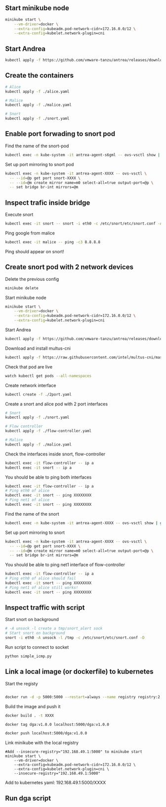 ## Start minikube node

```sh
minikube start \
    --vm-driver=docker \
    --extra-config=kubeadm.pod-network-cidr=172.16.0.0/12 \
    --extra-config=kubelet.network-plugin=cni

```

## Start Andrea

```sh
kubectl apply -f https://github.com/vmware-tanzu/antrea/releases/download/v0.12.0/antrea.yml

```

## Create the containers 

```sh
# Alice
kubectl apply -f ./alice.yaml

# Malice
kubectl apply -f ./malice.yaml

# Snort
kubectl apply -f ./snort.yaml

```

## Enable port forwading to snort pod 

Find the name of the snort-pod

```sh
kubectl exec -n kube-system -it antrea-agent-s6gml -- ovs-vsctl show | grep snort 

```

Set up port mirroring to snort pod

```sh
kubectl exec -n kube-system -it antrea-agent-XXXX -- ovs-vsctl \
  -- --id=@p get port snort-XXXX \
  -- --id=@m create mirror name=m0 select-all=true output-port=@p \
  -- set bridge br-int mirrors=@m

```

## Inspect trafic inside bridge

Execute snort

```sh
kubectl exec -it snort -- snort -i eth0 -c /etc/snort/etc/snort.conf -A console

```

Ping google from malice 

```sh
kubectl exec -it malice -- ping -c3 8.8.8.8

```

Ping should appear on snort!

## Create snort pod with 2 network devices

Delete the previous config

```sh
minikube delete

```

Start minikube node

```sh
minikube start \
    --vm-driver=docker \
    --extra-config=kubeadm.pod-network-cidr=172.16.0.0/12 \
    --extra-config=kubelet.network-plugin=cni

```

Start Andrea

```sh
kubectl apply -f https://github.com/vmware-tanzu/antrea/releases/download/v0.12.0/antrea.yml

```

Download and install multus-cni 

```sh
kubectl apply -f https://raw.githubusercontent.com/intel/multus-cni/master/images/multus-daemonset.yml

```

Check that pod are live 

```sh
watch kubectl get pods --all-namespaces 

```

Create network interface

```sh 
kubectl create -f ./2port.yaml

```

Create a snort and alice pod with 2 port interfaces

```sh
# Snort
kubectl apply -f ./snort.yaml

# Flow controller
kubectl apply -f ./flow-controller.yaml

# Malice 
kubectl apply -f ./malice.yaml
```

Check the interfaces inside snort, flow-controller

```sh
kubectl exec -it flow-controller -- ip a
kubectl exec -it snort -- ip a
```

You should be able to ping both interfaces

```sh
kubectl exec -it flow-controller -- ip a
# Ping eth0 of alice
kubectl exec -it snort -- ping XXXXXXXX
# Ping net1 of alice
kubectl exec -it snort -- ping XXXXXXXX
```

Find the name of the snort

```sh
kubectl exec -n kube-system -it antrea-agent-XXXX -- ovs-vsctl show | grep snort 

```

Set up port mirroring to snort 

```sh
kubectl exec -n kube-system -it antrea-agent-XXXX -- ovs-vsctl \
  -- --id=@p get port snort-XXXX \
  -- --id=@m create mirror name=m0 select-all=true output-port=@p \
  -- set bridge br-int mirrors=@m

```

You should be able to ping net1 interface of flow-controller 

```sh
kubectl exec -it flow-controller -- ip a
# Ping eth0 of alice should fail
kubectl exec -it snort -- ping XXXXXXXX
# Ping net1 of alice still works!
kubectl exec -it snort -- ping XXXXXXXX
```

## Inspect traffic with script

Start snort on background
```sh
# -A unsock -l create a tmp/snort_alert sock
# Start snort on background
snort -i eth0 -A unsock -l /tmp -c /etc/snort/etc/snort.conf -D

```

Run script to connect to socket
```sh
python simple_icmp.py 


```

## Link a local image (or dockerfile) to kubernetes

Start the registy
```sh

docker run -d -p 5000:5000 --restart=always --name registry registry:2
```

Build the image and push it 
```sh
docker build . -t XXXX

docker tag dga:v1.0.0 localhost:5000/dga:v1.0.0

docker push localhost:5000/dga:v1.0.0  
```

Link minikube with the local registry
```
#Add --insecure-registry="192.168.49.1:5000" to minikube start
minikube start \ 
    --vm-driver=docker \
    --extra-config=kubeadm.pod-network-cidr=172.16.0.0/12 \
    --extra-config=kubelet.network-plugin=cni \
    --insecure-registry="192.168.49.1:5000"
```

Add to kubernetes yaml: 192.168.49.1:5000/XXXX

## Run dga script

```sh

```
